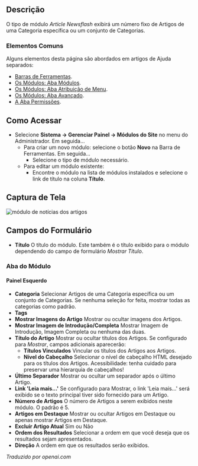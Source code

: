 <!-- Filename: Help4.x:Site_Modules:_Articles_-_Newsflash  / Display title: Módulos: Artigos - Notícia de Última Hora -->

## Descrição

O tipo de módulo *Article Newsflash* exibirá um número fixo de
Artigos de uma Categoria específica ou um conjunto de Categorias.

### Elementos Comuns

Alguns elementos desta página são abordados em artigos de Ajuda separados:

* [Barras de Ferramentas](jdocmanual?article=help/common-elements/toolbars).
* [Os Módulos: Aba Módulos](jdocmanual?article=help/modules/modules-module-tab).
* [Os Módulos: Aba Atribuição de Menu](jdocmanual?article=help/modules/modules-menu-assignment-tab).
* [Os Módulos: Aba Avançado](jdocmanual?article=help/modules/modules-advanced-tab).
* [A Aba Permissões](jdocmanual?article=help/common-elements/edit-permissions).

## Como Acessar

- Selecione **Sistema → Gerenciar Painel → Módulos do Site** no menu do
  Administrador. Em seguida...
  - Para criar um novo módulo: selecione o botão **Novo** na Barra de Ferramentas. Em seguida...
    - Selecione o tipo de módulo necessário.
  - Para editar um módulo existente:
    - Encontre o módulo na lista de módulos instalados e selecione o
      link de título na coluna **Título**.

## Captura de Tela

![módulo de notícias dos artigos](../../../ptbr/images/modules-site/modules-articles-newsflash-module-tab.png)

## Campos do Formulário

- **Título** O título do módulo. Este também é o título exibido para o módulo dependendo do campo de formulário *Mostrar Título*.

### Aba do Módulo

#### Painel Esquerdo

- **Categoria** Selecionar Artigos de uma Categoria específica ou um conjunto de Categorias. Se nenhuma seleção for feita, mostrar todas as categorias como padrão.
- **Tags**
- **Mostrar Imagens do Artigo** Mostrar ou ocultar imagens dos Artigos.
- **Mostrar Imagem de Introdução/Completa** Mostrar Imagem de Introdução, Imagem Completa ou nenhuma das duas.
- **Título do Artigo** Mostrar ou ocultar títulos dos Artigos. Se configurado para *Mostrar*, campos adicionais aparecerão:
  - **Títulos Vinculados** Vincular os títulos dos Artigos aos Artigos.
  - **Nível do Cabeçalho** Selecionar o nível de cabeçalho HTML desejado para os títulos dos Artigos. Acessibilidade: tenha cuidado para preservar uma hierarquia de cabeçalhos!
- **Último Separador** Mostrar ou ocultar um separador após o último Artigo.
- **Link 'Leia mais...'** Se configurado para Mostrar, o link 'Leia mais...' será exibido se o texto principal tiver sido fornecido para um Artigo.
- **Número de Artigos** O número de Artigos a serem exibidos neste módulo. O padrão é 5.
- **Artigos em Destaque** Mostrar ou ocultar Artigos em Destaque ou apenas mostrar Artigos em Destaque.
- **Excluir Artigo Atual** Sim ou Não
- **Ordem dos Resultados** Selecionar a ordem em que você deseja que os resultados sejam apresentados.
- **Direção** A ordem em que os resultados serão exibidos.

*Traduzido por openai.com*

